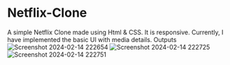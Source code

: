 # Netflix-Clone
A simple Netflix Clone made using Html & CSS.
It is responsive.
Currently, I have implemented the basic UI with media details.
Outputs
![Screenshot 2024-02-14 222654](https://github.com/coderAnand1/Netflix-Clone/assets/127625667/7236455a-50c6-446a-b59c-b9e1e690171f)
![Screenshot 2024-02-14 222725](https://github.com/coderAnand1/Netflix-Clone/assets/127625667/dc9f58e6-850c-442b-bd11-1a5ea4deda18)
![Screenshot 2024-02-14 222751](https://github.com/coderAnand1/Netflix-Clone/assets/127625667/2353b118-aa95-44c0-9acd-877a3469786c)

